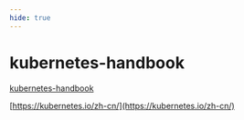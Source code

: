 ```yaml
---
hide: true
---
```

# kubernetes-handbook

[kubernetes-handbook](https://jimmysong.io/kubernetes-handbook/)

[https://kubernetes.io/zh-cn/](https://kubernetes.io/zh-cn/)
